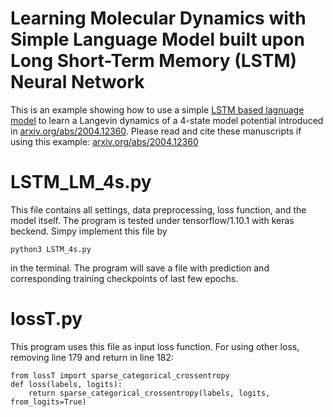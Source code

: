 # Learning Molecular Dynamics with Simple Language Model built upon Long Short-Term Memory (LSTM) Neural Network
This is an example showing how to use a simple [LSTM based lagnuage model](https://www.tensorflow.org/tutorials/text/text_generation) to learn a Langevin dynamics of a 4-state model potential introduced in [arxiv.org/abs/2004.12360](arxiv.org/abs/2004.12360). Please read and cite these manuscripts if using this example:
[arxiv.org/abs/2004.12360](arxiv.org/abs/2004.12360)
# LSTM_LM_4s.py
This file contains all settings, data preprocessing, loss function, and the model itself. The program is tested under tensorflow/1.10.1 with keras beckend. Simpy implement this file by
```
python3 LSTM_4s.py
```
in the terminal. The program will save a file with prediction and corresponding training checkpoints of last few epochs.
# lossT.py
This program uses this file as input loss function.
For using other loss, removing line 179 and return in line 182:
```
from lossT import sparse_categorical_crossentropy
def loss(labels, logits):
    return sparse_categorical_crossentropy(labels, logits, from_logits=True)
```
